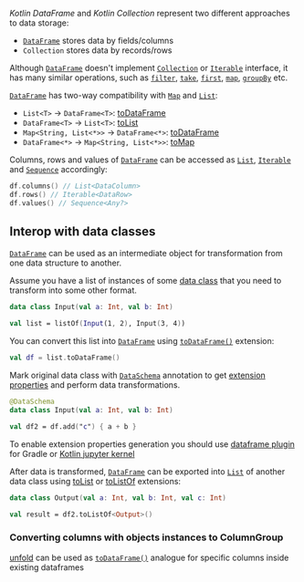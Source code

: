 [//]: # (title: Interop with Collections)

<!---IMPORT org.jetbrains.kotlinx.dataframe.samples.api.Access-->
<!---IMPORT org.jetbrains.kotlinx.dataframe.samples.api.Collections-->

_Kotlin DataFrame_ and _Kotlin Collection_ represent two different approaches to data storage:
* [`DataFrame`](DataFrame.md) stores data by fields/columns
* `Collection` stores data by records/rows

Although [`DataFrame`](DataFrame.md) doesn't implement [`Collection`](https://kotlinlang.org/api/latest/jvm/stdlib/kotlin.collections/-collection/#kotlin.collections.Collection) or [`Iterable`](https://kotlinlang.org/api/latest/jvm/stdlib/kotlin.collections/-iterable/) interface, it has many similar operations, 
such as [`filter`](filter.md), [`take`](sliceRows.md#take), [`first`](first.md), [`map`](map.md), [`groupBy`](groupBy.md) etc.

[`DataFrame`](DataFrame.md) has two-way compatibility with [`Map`](https://kotlinlang.org/api/latest/jvm/stdlib/kotlin.collections/-map/) and [`List`](https://kotlinlang.org/api/latest/jvm/stdlib/kotlin.collections/-list/):
* `List<T>` -> `DataFrame<T>`: [toDataFrame](createDataFrame.md#todataframe)
* `DataFrame<T>` -> `List<T>`: [toList](toList.md)
* `Map<String, List<*>>` -> `DataFrame<*>`: [toDataFrame](createDataFrame.md#todataframe)
* `DataFrame<*>` -> `Map<String, List<*>>`: [toMap](toMap.md)

Columns, rows and values of [`DataFrame`](DataFrame.md) can be accessed as [`List`](https://kotlinlang.org/api/latest/jvm/stdlib/kotlin.collections/-list/), [`Iterable`](https://kotlinlang.org/api/latest/jvm/stdlib/kotlin.collections/-iterable/) and [`Sequence`](https://kotlinlang.org/api/latest/jvm/stdlib/kotlin.sequences/-sequence/) accordingly:

<!---FUN getRowsColumns-->

```kotlin
df.columns() // List<DataColumn>
df.rows() // Iterable<DataRow>
df.values() // Sequence<Any?>
```

<!---END-->

## Interop with data classes

[`DataFrame`](DataFrame.md) can be used as an intermediate object for transformation from one data structure to another.

Assume you have a list of instances of some [data class](https://kotlinlang.org/docs/data-classes.html) that you need to transform into some other format.

<!---FUN listInterop1-->

```kotlin
data class Input(val a: Int, val b: Int)

val list = listOf(Input(1, 2), Input(3, 4))
```

<!---END-->

You can convert this list into [`DataFrame`](DataFrame.md) using [`toDataFrame()`](createDataFrame.md#todataframe) extension:

<!---FUN listInterop2-->

```kotlin
val df = list.toDataFrame()
```

<!---END-->

Mark original data class with [`DataSchema`](schemas.md) annotation to get [extension properties](extensionPropertiesApi.md) and perform data transformations.

<!---FUN listInterop3-->

```kotlin
@DataSchema
data class Input(val a: Int, val b: Int)

val df2 = df.add("c") { a + b }
```

<!---END-->

<tip>

To enable extension properties generation you should use [dataframe plugin](gradle.md) 
for Gradle or [Kotlin jupyter kernel](installation.md)

</tip>

After data is transformed, [`DataFrame`](DataFrame.md) can be exported 
into [`List`](https://kotlinlang.org/api/latest/jvm/stdlib/kotlin.collections/-list/) of another data class using [toList](toList.md) or [toListOf](toList.md#tolistof) extensions:

<!---FUN listInterop4-->

```kotlin
data class Output(val a: Int, val b: Int, val c: Int)

val result = df2.toListOf<Output>()
```

<!---END-->

### Converting columns with objects instances to ColumnGroup

[unfold](unfold.md) can be used as [`toDataFrame()`](createDataFrame.md#todataframe) analogue for specific columns inside existing dataframes
